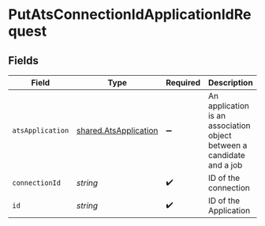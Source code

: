 # PutAtsConnectionIdApplicationIdRequest


## Fields

| Field                                                                 | Type                                                                  | Required                                                              | Description                                                           |
| --------------------------------------------------------------------- | --------------------------------------------------------------------- | --------------------------------------------------------------------- | --------------------------------------------------------------------- |
| `atsApplication`                                                      | [shared.AtsApplication](../../models/shared/atsapplication.md)        | :heavy_minus_sign:                                                    | An application is an association object between a candidate and a job |
| `connectionId`                                                        | *string*                                                              | :heavy_check_mark:                                                    | ID of the connection                                                  |
| `id`                                                                  | *string*                                                              | :heavy_check_mark:                                                    | ID of the Application                                                 |